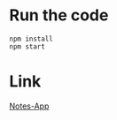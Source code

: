 # Run the code

```
npm install
npm start
```

# Link 
[Notes-App](https://op-notes-app.netlify.app/)

